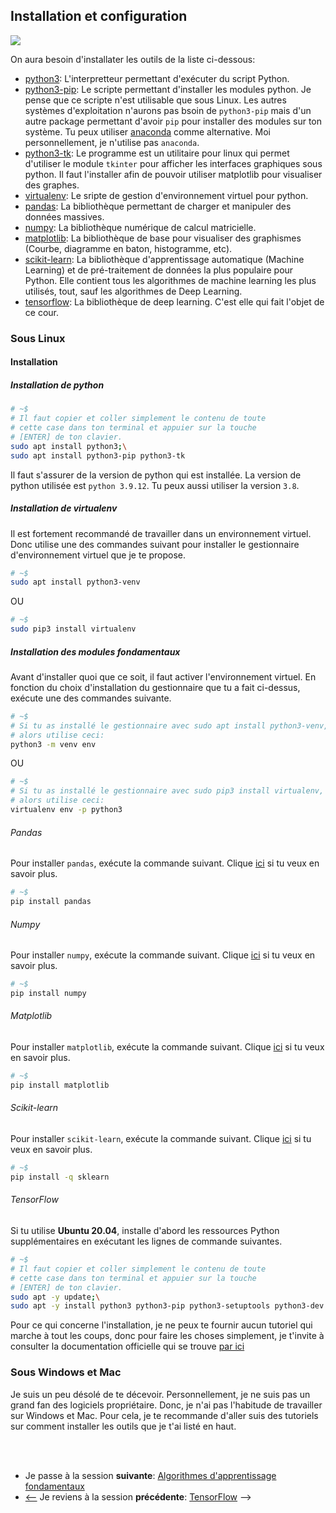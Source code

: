 ## Installation et configuration
![](https://img.shields.io/badge/lastest-2023--03--03-success)
<!-- ![](https://img.shields.io/badge/status-en%20r%C3%A9daction%20-yellow)-->

On aura besoin d'installater les outils de la liste ci-dessous:
- [python3](https://www.python.org/downloads/): L'interpretteur permettant d'exécuter du script Python.
- [python3-pip](https://www.google.com/search?q=python3-pip): Le scripte permettant d'installer les modules python. Je pense que ce scripte n'est utilisable que sous Linux. Les autres systèmes d'exploitation n'aurons pas bsoin de `python3-pip` mais d'un autre package permettant d'avoir `pip` pour installer des modules sur ton système. Tu peux utiliser [anaconda](https://anaconda.org/anaconda/python) comme alternative. Moi personnellement, je n'utilise pas `anaconda`.
- [python3-tk](https://www.google.com/search?q=python3-tk): Le programme est un utilitaire pour linux qui permet d'utiliser le module `tkinter` pour afficher les interfaces graphiques sous python. Il faut l'installer afin de pouvoir utiliser matplotlib pour visualiser des graphes.
- [virtualenv](https://virtualenv.pypa.io/en/latest/installation.html): Le sripte de gestion d'environnement virtuel pour python.
- [pandas](https://pandas.pydata.org/): La bibliothèque permettant de charger et manipuler des données massives.
- [numpy](https://numpy.org/): La bibliothèque numérique de calcul matricielle.
- [matplotlib](https://matplotlib.org/stable/index.html): La bibliothèque de base pour visualiser des graphismes (Courbe, diagramme en baton, histogramme, etc).
- [scikit-learn](https://scikit-learn.org/stable/): La bibliothèque d'apprentissage automatique (Machine Learning) et de pré-traitement de données la plus populaire pour Python. Elle contient tous les algorithmes de machine learning les plus utilisés, tout, sauf les algorithmes de Deep Learning.
- [tensorflow](https://www.tensorflow.org/install?hl=fr): La bibliothèque de deep learning. C'est elle qui fait l'objet de ce cour.


### Sous Linux
#### Installation
##### Installation de python

```sh
# ~$
# Il faut copier et coller simplement le contenu de toute 
# cette case dans ton terminal et appuier sur la touche 
# [ENTER] de ton clavier.
sudo apt install python3;\
sudo apt install python3-pip python3-tk
```

Il faut s'assurer de la version de python qui est installée. La version de python
utilisée est `python 3.9.12`. Tu peux aussi utiliser la version `3.8`.

##### Installation de virtualenv
Il est fortement recommandé de travailler dans un environnement virtuel. Donc utilise une des commandes
suivant pour installer le gestionnaire d'environnement virtuel que je te propose.

```sh
# ~$
sudo apt install python3-venv
```

OU

```sh
# ~$
sudo pip3 install virtualenv
```

##### Installation des modules fondamentaux
Avant d'installer quoi que ce soit, il faut activer l'environnement virtuel. En fonction du choix 
d'installation du gestionnaire que tu a fait ci-dessus, exécute une des commandes suivante.

```sh
# ~$
# Si tu as installé le gestionnaire avec sudo apt install python3-venv,
# alors utilise ceci:
python3 -m venv env
```

OU

```sh
# ~$
# Si tu as installé le gestionnaire avec sudo pip3 install virtualenv,
# alors utilise ceci:
virtualenv env -p python3
```

###### Pandas
Pour installer `pandas`, exécute la commande suivant. Clique [ici](https://pandas.pydata.org/) si tu veux en savoir plus.

```sh
# ~$
pip install pandas
```

###### Numpy
Pour installer `numpy`, exécute la commande suivant. Clique [ici](https://numpy.org/) si tu veux en savoir plus.

```sh
# ~$
pip install numpy
```

###### Matplotlib
Pour installer `matplotlib`, exécute la commande suivant. Clique [ici](https://matplotlib.org/stable/index.html) si tu veux en savoir plus.

```sh
# ~$
pip install matplotlib
```

###### Scikit-learn
Pour installer `scikit-learn`, exécute la commande suivant. Clique [ici](https://scikit-learn.org/stable/) si tu veux en savoir plus.

```sh
# ~$
pip install -q sklearn
```

###### TensorFlow
Si tu utilise **Ubuntu 20.04**, installe d'abord les ressources Python supplémentaires en exécutant les lignes de commande suivantes.

```sh
# ~$
# Il faut copier et coller simplement le contenu de toute 
# cette case dans ton terminal et appuier sur la touche 
# [ENTER] de ton clavier.
sudo apt -y update;\
sudo apt -y install python3 python3-pip python3-setuptools python3-dev python3-testresources
```

Pour ce qui concerne l'installation, je ne peux te fournir aucun tutoriel qui marche à tout les coups,
donc pour faire les choses simplement, je t'invite à consulter la documentation officielle qui se
trouve [par ici](https://www.tensorflow.org/install?hl=fr)

### Sous Windows et Mac
Je suis un peu désolé de te décevoir. Personnellement, je ne suis pas un grand fan des logiciels propriétaire. Donc, je n'ai pas l'habitude de travailler sur Windows et Mac. Pour cela, je te recommande d'aller suis des tutoriels sur comment installer les outils que je t'ai listé en haut.

<br/>
<br/>


- Je passe à la session **suivante**: [Algorithmes d'apprentissage fondamentaux](../core_learning_algorithms/README.md)
- [<--](../generalities/README.md) Je reviens à la session **précédente**: [TensorFlow](../generalities/README.md) -->

<!--
<div style="width: 100%; display: flex; justify-content: center;  column-gap: 20px;">
    <div style="border: 1px solid; padding: 1em;"><a href="../generalities/README.md"><< TensorFlow</a></div>
    <div style="border: 1px solid; padding: 1em;"><a href="../core_learning_algorithms/README.md">Algorithmes d'apprentissage fondamentaux >></a></div>

</div>
-->
